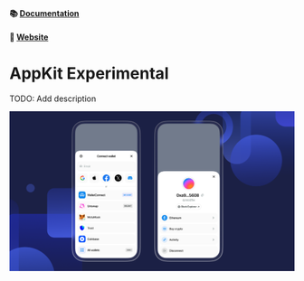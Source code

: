 #### 📚 [Documentation](https://docs.reown.com/2.0/appkit/about)

#### 🔗 [Website](https://reown.com/appkit)

# AppKit Experimental

TODO: Add description

<p align="center">
  <img src="./.github/assets/header.png" alt="" border="0">
</p>
